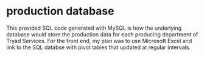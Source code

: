 # production database
This provided SQL code generated with MySQL is how the underlying database would store the production data for each producing department of Tryad Services.  For the front end, my plan was to use Microsoft Excel and link to the SQL databse with pivot tables that updated at regular intervals.
